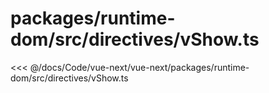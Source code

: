 # packages/runtime-dom/src/directives/vShow.ts

<<< @/docs/Code/vue-next/vue-next/packages/runtime-dom/src/directives/vShow.ts
